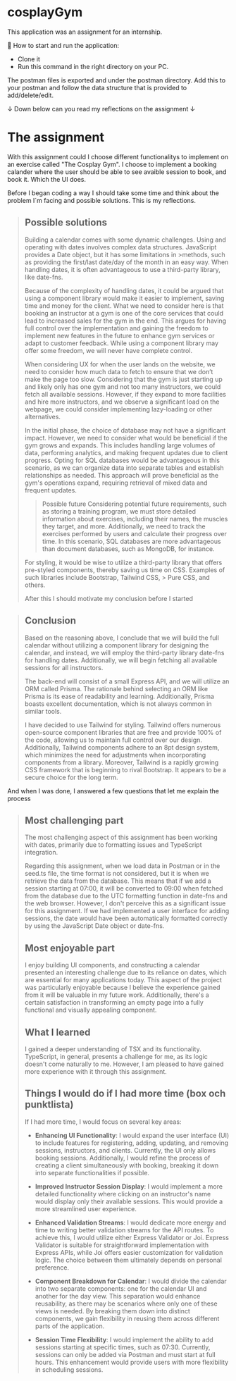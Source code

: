 # cosplayGym

This application was an assignment for an internship.

🏁 How to start and run the application:

- Clone it
- Run this command in the right directory on your PC.

The postman files is exported and under the postman directory. Add this to your postman and follow the data structure that is provided to add/delete/edit.

↓ Down below can you read my reflections on the assignment ↓

# The assignment

With this assignment could I choose different functionalitys to implement on an exercise called "The Cosplay Gym". I choose to implement a booking calander where the user should be able to see avaible session to book, and book it. Which the UI does.

Before I began coding a way I should take some time and think about the problem I´m facing and possible solutions. This is my reflections.

> ## Possible solutions
>
> Building a calendar comes with some dynamic challenges. Using and operating with dates involves complex data structures. JavaScript provides a Date object, but it has some limitations in >methods, such as providing the first/last date/day of the month in an easy way. When handling dates, it is often advantageous to use a third-party library, like date-fns.
>
> Because of the complexity of handling dates, it could be argued that using a component library would make it easier to implement, saving time and money for the client. What we need to consider here is that booking an instructor at a gym is one of the core services that could lead to increased sales for the gym in the end. This argues for having full control over the implementation and gaining the freedom to implement new features in the future to enhance gym services or adapt to customer feedback. While using a component library may offer some freedom, we will never have complete control.
>
> When considering UX for when the user lands on the website, we need to consider how much data to fetch to ensure that we don’t make the page too slow. Considering that the gym is just starting up and likely only has one gym and not too many instructors, we could fetch all available sessions. However, if they expand to more facilities and hire more instructors, and we observe a significant load on the webpage, we could consider implementing lazy-loading or other alternatives.
>
> In the initial phase, the choice of database may not have a significant impact. However, we need to consider what would be beneficial if the gym grows and expands. This includes handling large volumes of data, performing analytics, and making frequent updates due to client progress. Opting for SQL databases would be advantageous in this scenario, as we can organize data into separate tables and establish relationships as needed. This approach will prove beneficial as the gym's operations expand, requiring retrieval of mixed data and frequent updates.
>
> > Possible future
> > Considering potential future requirements, such as storing a training program, we must store detailed information about exercises, including their names, the muscles they target, and more. Additionally, we need to track the exercises performed by users and calculate their progress over time. In this scenario, SQL databases are more advantageous than document databases, such as MongoDB, for instance.
>
> For styling, it would be wise to utilize a third-party library that offers pre-styled components, thereby saving us time on CSS. Examples of such libraries include Bootstrap, Tailwind CSS, > Pure CSS, and others.
>
> After this I should motivate my conclusion before I started

> ## Conclusion
>
> Based on the reasoning above, I conclude that we will build the full calendar without utilizing a component library for designing the calendar, and instead, we will employ the third-party library date-fns for handling dates. Additionally, we will begin fetching all available sessions for all instructors.
>
> The back-end will consist of a small Express API, and we will utilize an ORM called Prisma. The rationale behind selecting an ORM like Prisma is its ease of readability and learning. Additionally, Prisma boasts excellent documentation, which is not always common in similar tools.
>
> I have decided to use Tailwind for styling. Tailwind offers numerous open-source component libraries that are free and provide 100% of the code, allowing us to maintain full control over our design. Additionally, Tailwind components adhere to an 8pt design system, which minimizes the need for adjustments when incorporating components from a library. Moreover, Tailwind is a rapidly growing CSS framework that is beginning to rival Bootstrap. It appears to be a secure choice for the long term.

And when I was done, I answered a few questions that let me explain the process

> ## Most challenging part
>
> The most challenging aspect of this assignment has been working with dates, primarily due to formatting issues and TypeScript integration.
>
> Regarding this assignment, when we load data in Postman or in the seed.ts file, the time format is not considered, but it is when we retrieve the data from the database. This means that if we add a session starting at 07:00, it will be converted to 09:00 when fetched from the database due to the UTC formatting function in date-fns and the web browser. However, I don't perceive this as a significant issue for this assignment. If we had implemented a user interface for adding sessions, the date would have been automatically formatted correctly by using the JavaScript Date object or date-fns.
>
> ## Most enjoyable part
>
> I enjoy building UI components, and constructing a calendar presented an interesting challenge due to its reliance on dates, which are essential for many applications today. This aspect of the project was particularly enjoyable because I believe the experience gained from it will be valuable in my future work. Additionally, there's a certain satisfaction in transforming an empty page into a fully functional and visually appealing component.
>
> ## What I learned
>
> I gained a deeper understanding of TSX and its functionality. TypeScript, in general, presents a challenge for me, as its logic doesn't come naturally to me. However, I am pleased to have gained more experience with it through this assignment.
>
> ## Things I would do if I had more time (box och punktlista)
>
> If I had more time, I would focus on several key areas:
>
> - **Enhancing UI Functionality**: I would expand the user interface (UI) to include features for registering, adding, updating, and removing sessions, instructors, and clients. Currently, the UI only allows booking sessions. Additionally, I would refine the process of creating a client simultaneously with booking, breaking it down into separate functionalities if possible.
> - **Improved Instructor Session Display**: I would implement a more detailed functionality where clicking on an instructor's name would display only their available sessions. This would provide a more streamlined user experience.
>
> - **Enhanced Validation Streams**: I would dedicate more energy and time to writing better validation streams for the API routes. To achieve this, I would utilize either Express Validator or Joi. Express Validator is suitable for straightforward implementation with Express APIs, while Joi offers easier customization for validation logic. The choice between them ultimately depends on personal preference.
>
> - **Component Breakdown for Calendar**: I would divide the calendar into two separate components: one for the calendar UI and another for the day view. This separation would enhance reusability, as there may be scenarios where only one of these views is needed. By breaking them down into distinct components, we gain flexibility in reusing them across different parts of the application.
>
> - **Session Time Flexibility**: I would implement the ability to add sessions starting at specific times, such as 07:30. Currently, sessions can only be added via Postman and must start at full hours. This enhancement would provide users with more flexibility in scheduling sessions.
